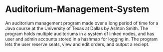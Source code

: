 # Auditorium-Management-System
An auditorium management program made over a long period of time for a Java course at the University of Texas at Dallas by Ashton Smith.
The program holds multiple auditoriums in a system of linked nodes, and has user and admin accounts stored in a hashmap for logging in. The program lets the user reserve seats, view and edit orders, and output a reciept.

